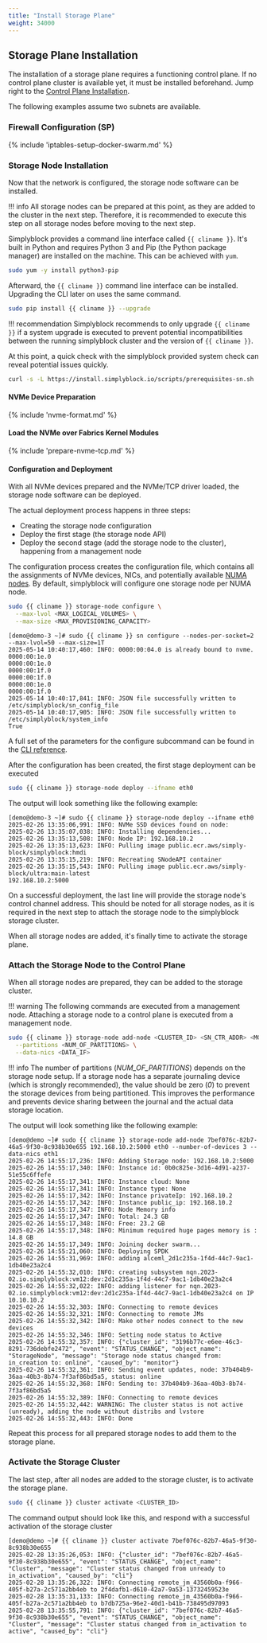 ```yaml
---
title: "Install Storage Plane"
weight: 34000
---
```


## Storage Plane Installation

The installation of a storage plane requires a functioning control plane. If no control plane cluster is available yet,
it must be installed beforehand. Jump right to the [Control Plane Installation](install-cp.md).

The following examples assume two subnets are available. 

### Firewall Configuration (SP)

{% include 'iptables-setup-docker-swarm.md' %}

### Storage Node Installation

Now that the network is configured, the storage node software can be installed.

!!! info
    All storage nodes can be prepared at this point, as they are added to the cluster in the next step. Therefore, it
    is recommended to execute this step on all storage nodes before moving to the next step.

Simplyblock provides a command line interface called `{{ cliname }}`. It's built in Python and requires
Python 3 and Pip (the Python package manager) are installed on the machine. This can be achieved with `yum`.


```bash title="Install Python and Pip"
sudo yum -y install python3-pip
```

Afterward, the `{{ cliname }}` command line interface can be installed. Upgrading the CLI later on uses the
same command.

```bash title="Install Simplyblock CLI"
sudo pip install {{ cliname }} --upgrade
```

!!! recommendation
    Simplyblock recommends to only upgrade `{{ cliname }}` if a system upgrade is executed to prevent potential
    incompatibilities between the running simplyblock cluster and the version of `{{ cliname }}`.

At this point, a quick check with the simplyblock provided system check can reveal potential issues quickly.

```bash title="Automatically check your configuration"
curl -s -L https://install.simplyblock.io/scripts/prerequisites-sn.sh | bash
```

#### NVMe Device Preparation

{% include 'nvme-format.md' %}

#### Load the NVMe over Fabrics Kernel Modules 

{% include 'prepare-nvme-tcp.md' %}

#### Configuration and Deployment

With all NVMe devices prepared and the NVMe/TCP driver loaded, the storage node software can be deployed.

The actual deployment process happens in three steps:
- Creating the storage node configuration
- Deploy the first stage (the storage node API)
- Deploy the second stage (add the storage node to the cluster), happening from a management node

The configuration process creates the configuration file, which contains all the assignments of NVMe devices, NICs, and
potentially available [NUMA nodes](../deployment-preparation/numa-considerations.md). By default, simplyblock
will configure one storage node per NUMA node.

```bash title="Configure the storage node"
sudo {{ cliname }} storage-node configure \
  --max-lvol <MAX_LOGICAL_VOLUMES> \
  --max-size <MAX_PROVISIONING_CAPACITY>
```

```plain title="Example output of storage node configure"
[demo@demo-3 ~]# sudo {{ cliname }} sn configure --nodes-per-socket=2 --max-lvol=50 --max-size=1T
2025-05-14 10:40:17,460: INFO: 0000:00:04.0 is already bound to nvme.
0000:00:1e.0
0000:00:1e.0
0000:00:1f.0
0000:00:1f.0
0000:00:1e.0
0000:00:1f.0
2025-05-14 10:40:17,841: INFO: JSON file successfully written to /etc/simplyblock/sn_config_file
2025-05-14 10:40:17,905: INFO: JSON file successfully written to /etc/simplyblock/system_info
True
```

A full set of the parameters for the configure subcommand can be found in the
[CLI reference](/reference/cli/storage-node.md#prepare-a-configuration-file-to-be-used-when-adding-the-storage-node). 

After the configuration has been created, the first stage deployment can be executed 

```bash title="Deploy the storage node"
sudo {{ cliname }} storage-node deploy --ifname eth0
```

The output will look something like the following example:

```plain title="Example output of a storage node deployment"
[demo@demo-3 ~]# sudo {{ cliname }} storage-node deploy --ifname eth0
2025-02-26 13:35:06,991: INFO: NVMe SSD devices found on node:
2025-02-26 13:35:07,038: INFO: Installing dependencies...
2025-02-26 13:35:13,508: INFO: Node IP: 192.168.10.2
2025-02-26 13:35:13,623: INFO: Pulling image public.ecr.aws/simply-block/simplyblock:hmdi
2025-02-26 13:35:15,219: INFO: Recreating SNodeAPI container
2025-02-26 13:35:15,543: INFO: Pulling image public.ecr.aws/simply-block/ultra:main-latest
192.168.10.2:5000
```

On a successful deployment, the last line will provide the storage node's control channel address. This should be noted
for all storage nodes, as it is required in the next step to attach the storage node to the simplyblock storage cluster.

When all storage nodes are added, it's finally time to activate the storage plane.

### Attach the Storage Node to the Control Plane

When all storage nodes are prepared, they can be added to the storage cluster.

!!! warning
    The following commands are executed from a management node. Attaching a storage node to a control plane is executed
    from a management node.

```bash title="Attaching a storage node to the storage plane"
sudo {{ cliname }} storage-node add-node <CLUSTER_ID> <SN_CTR_ADDR> <MGT_IF> \
  --partitions <NUM_OF_PARTITIONS> \
  --data-nics <DATA_IF>
```

!!! info
    The number of partitions (_NUM_OF_PARTITIONS_) depends on the storage node setup. If a storage node has a
    separate journaling device (which is strongly recommended), the value should be zero (_0_) to prevent the storage
    devices from being partitioned. This improves the performance and prevents device sharing between the journal and
    the actual data storage location.

The output will look something like the following example:

```plain title="Example output of adding a storage node to the storage plane"
[demo@demo ~]# sudo {{ cliname }} storage-node add-node 7bef076c-82b7-46a5-9f30-8c938b30e655 192.168.10.2:5000 eth0 --number-of-devices 3 --data-nics eth1
2025-02-26 14:55:17,236: INFO: Adding Storage node: 192.168.10.2:5000
2025-02-26 14:55:17,340: INFO: Instance id: 0b0c825e-3d16-4d91-a237-51e55c6ffefe
2025-02-26 14:55:17,341: INFO: Instance cloud: None
2025-02-26 14:55:17,341: INFO: Instance type: None
2025-02-26 14:55:17,342: INFO: Instance privateIp: 192.168.10.2
2025-02-26 14:55:17,342: INFO: Instance public_ip: 192.168.10.2
2025-02-26 14:55:17,347: INFO: Node Memory info
2025-02-26 14:55:17,347: INFO: Total: 24.3 GB
2025-02-26 14:55:17,348: INFO: Free: 23.2 GB
2025-02-26 14:55:17,348: INFO: Minimum required huge pages memory is : 14.8 GB
2025-02-26 14:55:17,349: INFO: Joining docker swarm...
2025-02-26 14:55:21,060: INFO: Deploying SPDK
2025-02-26 14:55:31,969: INFO: adding alceml_2d1c235a-1f4d-44c7-9ac1-1db40e23a2c4
2025-02-26 14:55:32,010: INFO: creating subsystem nqn.2023-02.io.simplyblock:vm12:dev:2d1c235a-1f4d-44c7-9ac1-1db40e23a2c4
2025-02-26 14:55:32,022: INFO: adding listener for nqn.2023-02.io.simplyblock:vm12:dev:2d1c235a-1f4d-44c7-9ac1-1db40e23a2c4 on IP 10.10.10.2
2025-02-26 14:55:32,303: INFO: Connecting to remote devices
2025-02-26 14:55:32,321: INFO: Connecting to remote JMs
2025-02-26 14:55:32,342: INFO: Make other nodes connect to the new devices
2025-02-26 14:55:32,346: INFO: Setting node status to Active
2025-02-26 14:55:32,357: INFO: {"cluster_id": "3196b77c-e6ee-46c3-8291-736debfe2472", "event": "STATUS_CHANGE", "object_name": "StorageNode", "message": "Storage node status changed from: in_creation to: online", "caused_by": "monitor"}
2025-02-26 14:55:32,361: INFO: Sending event updates, node: 37b404b9-36aa-40b3-8b74-7f3af86bd5a5, status: online
2025-02-26 14:55:32,368: INFO: Sending to: 37b404b9-36aa-40b3-8b74-7f3af86bd5a5
2025-02-26 14:55:32,389: INFO: Connecting to remote devices
2025-02-26 14:55:32,442: WARNING: The cluster status is not active (unready), adding the node without distribs and lvstore
2025-02-26 14:55:32,443: INFO: Done
```

Repeat this process for all prepared storage nodes to add them to the storage plane.

### Activate the Storage Cluster

The last step, after all nodes are added to the storage cluster, is to activate the storage plane.

```bash title="Storage cluster activation"
sudo {{ cliname }} cluster activate <CLUSTER_ID>
```

The command output should look like this, and respond with a successful activation of the storage cluster

```plain title="Example output of a storage cluster activation"
[demo@demo ~]# {{ cliname }} cluster activate 7bef076c-82b7-46a5-9f30-8c938b30e655
2025-02-28 13:35:26,053: INFO: {"cluster_id": "7bef076c-82b7-46a5-9f30-8c938b30e655", "event": "STATUS_CHANGE", "object_name": "Cluster", "message": "Cluster status changed from unready to in_activation", "caused_by": "cli"}
2025-02-28 13:35:26,322: INFO: Connecting remote_jm_43560b0a-f966-405f-b27a-2c571a2bb4eb to 2f4dafb1-d610-42a7-9a53-13732459523e
2025-02-28 13:35:31,133: INFO: Connecting remote_jm_43560b0a-f966-405f-b27a-2c571a2bb4eb to b7db725a-96e2-40d1-b41b-738495d97093
2025-02-28 13:35:55,791: INFO: {"cluster_id": "7bef076c-82b7-46a5-9f30-8c938b30e655", "event": "STATUS_CHANGE", "object_name": "Cluster", "message": "Cluster status changed from in_activation to active", "caused_by": "cli"}
```

